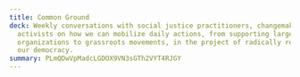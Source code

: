 ```yaml
---
title: Common Ground
deck: Weekly conversations with social justice practitioners, changemakers, and
  activists on how we can mobilize daily actions, from supporting large
  organizations to grassroots movements, in the project of radically reimagining
  our democracy.
summary: PLmQDwVpMadcLGDOX9VN3sGTh2VYT4RJGY
---
```

